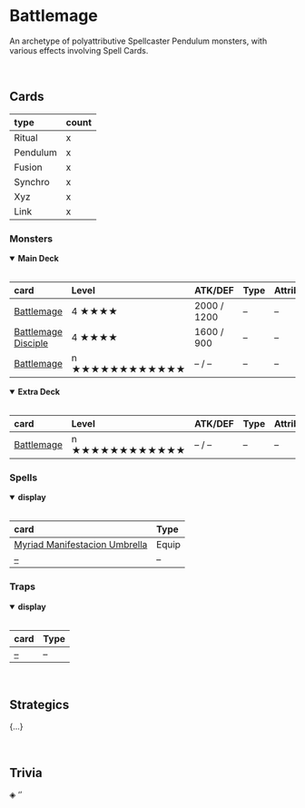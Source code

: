 # Battlemage

An archetype of polyattributive Spellcaster Pendulum monsters, with various effects involving Spell Cards.


<br>


## Cards

| type | count |
| :--- | :---- |
| Ritual | x |
| Pendulum | x |
| Fusion | x |
| Synchro | x |
| Xyz | x |
| Link | x |

### Monsters

<details open>
  <summary> <b> Main Deck </b> </summary> <br>

| card | Level | ATK/DEF | Type | Attribute |
| :--- | :---- | :------ | :--- | :-------- |
| [Battlemage](../cards/monsters/standard/Battlemage.md) | 4 ★★★★ | 2000 / 1200 | – | – |
| [Battlemage Disciple](../cards/monsters/standard/Battlemage%20Disciple.md) | 4 ★★★★ | 1600 / 900 | – | – |
| [Battlemage](../cards/monsters/standard/Battlemage.md) | n ★★★★★★★★★★★★ | – / – | – | – |

</details>

<details open>
  <summary> <b> Extra Deck </b> </summary> <br>

| card | Level | ATK/DEF | Type | Attribute | material |
| :--- | :---- | :------ | :--- | :-------- | :------- |
| [Battlemage](../cards/monsters/–/Battlemage.md) | n ★★★★★★★★★★★★ | – / – | – | – | – |

</details>

### Spells

<details open>
  <summary> <b> display </b> </summary> <br>

| card | Type |
| :--- | :--- |
| [Myriad Manifestacion Umbrella](../cards/spells/Myriad%20Manifestacion%20Umbrella.md) | Equip |
| [–](../cards/spells/–.md) | – |

</details>

### Traps

<details open>
  <summary> <b> display </b> </summary> <br>

| card | Type |
| :--- | :--- |
| [–](../cards/traps/–.md) | – |

</details>


<br>


## Strategics

{...}


<br>


## Trivia

◈ ‘’